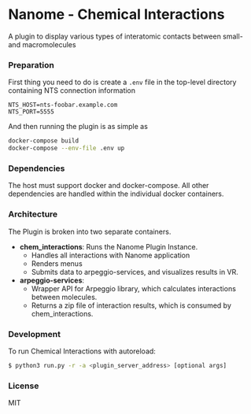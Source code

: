 # Nanome - Chemical Interactions

A plugin to display various types of interatomic contacts between small- and macromolecules

### Preparation

First thing you need to do is create a `.env` file in the top-level directory containing NTS connection information

```
NTS_HOST=nts-foobar.example.com
NTS_PORT=5555
``` 

And then running the plugin is as simple as
```sh
docker-compose build
docker-compose --env-file .env up
```

### Dependencies
The host must support docker and docker-compose. All other dependencies are handled within the individual docker containers.

### Architecture
The Plugin is broken into two separate containers.
- **chem_interactions**: Runs the Nanome Plugin Instance.
  - Handles all interactions with Nanome application
  - Renders menus
  - Submits data to arpeggio-services, and visualizes results in VR.
- **arpeggio-services**:
  - Wrapper API for Arpeggio library, which calculates interactions between molecules.
  - Returns a zip file of interaction results, which is consumed by chem_interactions.

### Development

To run Chemical Interactions with autoreload:

```sh
$ python3 run.py -r -a <plugin_server_address> [optional args]
```

### License

MIT
